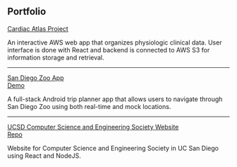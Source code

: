 ## Portfolio

[Cardiac Atlas Project](https://capchd.ucsd.edu) 

An interactive AWS web app that organizes physiologic clinical data. User interface is done with React and backend is connected to
AWS S3 for information storage and retrieval.

---
[San Diego Zoo App](https://github.com/CSE-110-Spring-2022/San-Diego-Zooseeker-Android-App) <br> <a href="demo-app.mov">Demo</a>

A full-stack Android trip planner app that allows users to navigate through San Diego Zoo using both real-time and mock locations.

---
[UCSD Computer Science and Engineering Society Website](https://cses.ucsd.edu/#/) <br> [Repo](https://github.com/lorraineeeee/CSES-React-Server-smoothScroll)

Website for Computer Science and Engineering Society in UC San Diego using React and NodeJS.

